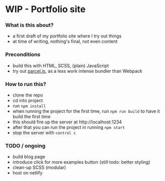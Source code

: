 # WIP - Portfolio site

### What is this about?

- a first draft of my portfolio site where I try out things
- at time of writing, nothing's final, not even content

### Preconditions

- build this with HTML, SCSS, (plain) JavaScript
- try out [parcel.js](https://parceljs.org/getting_started.html), as a less work intense bundler than Webpack

### How to run this?

- clone the repo
- cd into project
- run `npm install`
- when running the project for the first time, run `npm run build` to have it build the first time
- this should fire up the server at http://localhost:1234
- after that you can run the project in running `npm start`
- stop the server with `control c`

### TODO / ongoing

- build blog page
- introduce click for more examples button (still todo: better styling)
- clean-up SCSS (modular)
- host on netlify

